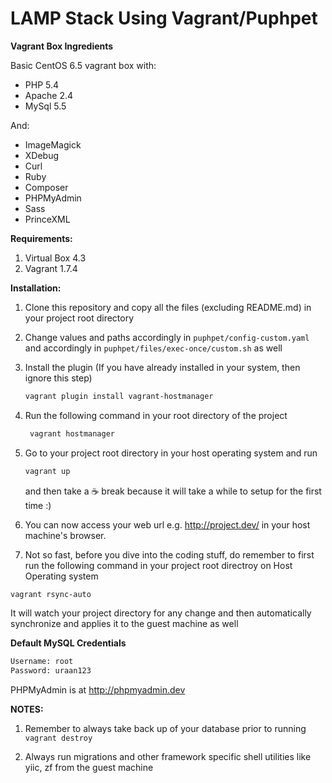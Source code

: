 # LAMP Stack Using Vagrant/Puphpet

**Vagrant Box Ingredients**

Basic CentOS 6.5 vagrant box with:

- PHP 5.4
- Apache 2.4
- MySql 5.5

And:

- ImageMagick
- XDebug
- Curl
- Ruby
- Composer
- PHPMyAdmin
- Sass
- PrinceXML

**Requirements:**

1. Virtual Box 4.3
2. Vagrant 1.7.4

**Installation:**

1. Clone this repository and copy all the files (excluding README.md) in your project root directory

2. Change values and paths accordingly in `puphpet/config-custom.yaml` and accordingly in `puphpet/files/exec-once/custom.sh` as well

3. Install the plugin (If you have already installed in your system, then ignore this step)

   ```bash
   vagrant plugin install vagrant-hostmanager
   ```

4. Run the following command in your root directory of the project
   ```bash
    vagrant hostmanager
    ```

5. Go to your project root directory in your host operating system and run
   ```bash
   vagrant up
   ```
   and then take a :coffee: break because it will take a while to setup for the first time :)

6. You can now access your web url e.g. http://project.dev/ in your host machine's browser.

7. Not so fast, before you dive into the coding stuff, do remember to first run the following command in your project root directroy on Host Operating system
```bash
vagrant rsync-auto
```
It will watch your project directory for any change and then automatically synchronize and applies it to the guest machine as well

**Default MySQL Credentials**
```bash
Username: root
Password: uraan123
```

PHPMyAdmin is at http://phpmyadmin.dev

**NOTES:** 

1. Remember to always take back up of your database prior to running `vagrant destroy`

2. Always run migrations and other framework specific shell utilities like yiic, zf from the guest machine
